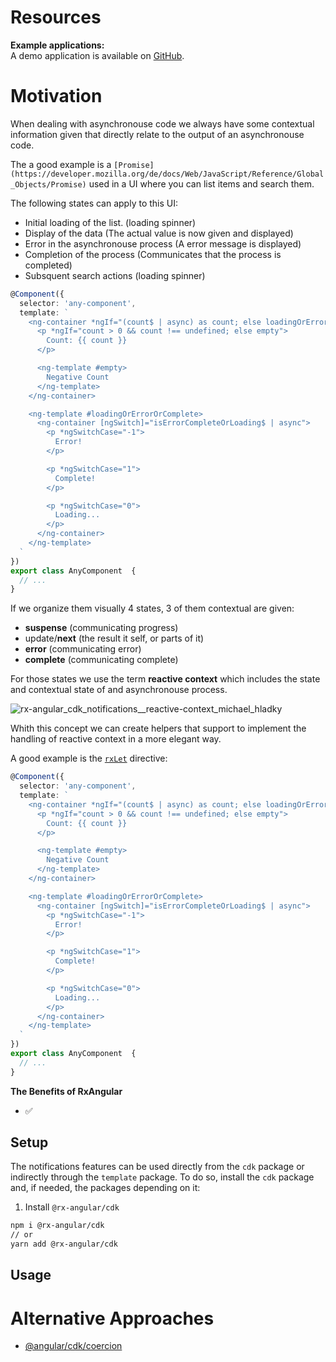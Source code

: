 # Resources

**Example applications:**  
A demo application is available on [GitHub](https://github.com/BioPhoton/rx-angular-cdk-notifications).

# Motivation

When dealing with asynchronouse code we always have some contextual information given that directly relate to the output of an asynchronouse code.

The a good example is a `[Promise](https://developer.mozilla.org/de/docs/Web/JavaScript/Reference/Global_Objects/Promise)` used in a UI where you can list items and search them.

The following states can apply to this UI:
- Initial loading of the list. (loading spinner)
- Display of the data (The actual value is now given and displayed)
- Error in the asynchronouse process (A error message is displayed)
- Completion of the process (Communicates that the process is completed)
- Subsquent search actions (loading spinner)


```typescript
@Component({
  selector: 'any-component',
  template: `
    <ng-container *ngIf="(count$ | async) as count; else loadingOrErrorOrComplete">
      <p *ngIf="count > 0 && count !== undefined; else empty">
        Count: {{ count }}
      </p>

      <ng-template #empty>
        Negative Count
      </ng-template>
    </ng-container>

    <ng-template #loadingOrErrorOrComplete>
      <ng-container [ngSwitch]="isErrorCompleteOrLoading$ | async">
        <p *ngSwitchCase="-1">
          Error!
        </p>

        <p *ngSwitchCase="1">
          Complete!
        </p>

        <p *ngSwitchCase="0">
          Loading...
        </p>
      </ng-container>
    </ng-template>
  `
})
export class AnyComponent  {
  // ...
}
```

If we organize them visually 4 states, 3 of them contextual are given:
- **suspense** (communicating progress)
- update/**next** (the result it self, or parts of it)
- **error** (communicating error)
- **complete** (communicating complete)

For those states we use the term **reactive context** which includes the state and contextual state of and asynchronouse process.

![rx-angular_cdk_notifications__reactive-context_michael_hladky](https://user-images.githubusercontent.com/10064416/131148610-cc39370a-37d9-4bb2-b8e2-538e68405bac.png)

Whith this concept we can create helpers that support to implement the handling of reactive context in a more elegant way.

A good example is the [`rxLet`](https://github.com/rx-angular/rx-angular/blob/master/libs/template/docs/api/let-directive.md) directive:

```typescript
@Component({
  selector: 'any-component',
  template: `
    <ng-container *ngIf="(count$ | async) as count; else loadingOrErrorOrComplete">
      <p *ngIf="count > 0 && count !== undefined; else empty">
        Count: {{ count }}
      </p>

      <ng-template #empty>
        Negative Count
      </ng-template>
    </ng-container>

    <ng-template #loadingOrErrorOrComplete>
      <ng-container [ngSwitch]="isErrorCompleteOrLoading$ | async">
        <p *ngSwitchCase="-1">
          Error!
        </p>

        <p *ngSwitchCase="1">
          Complete!
        </p>

        <p *ngSwitchCase="0">
          Loading...
        </p>
      </ng-container>
    </ng-template>
  `
})
export class AnyComponent  {
  // ...
}
```

 
**The Benefits of RxAngular**

- ✅ 

## Setup

The notifications features can be used directly from the `cdk` package or indirectly through the `template` package.
To do so, install the `cdk` package and, if needed, the packages depending on it:

1. Install `@rx-angular/cdk`

```bash
npm i @rx-angular/cdk
// or
yarn add @rx-angular/cdk
```

## Usage


# Alternative Approaches

- [@angular/cdk/coercion](https://www.npmjs.com/package/@angular/cdk)


